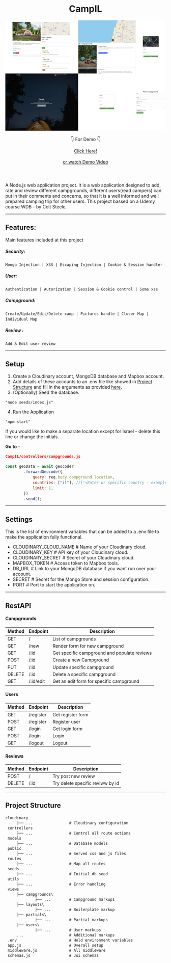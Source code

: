 <div style="margin-bottom: 4em" align="center">
<h1 align="center">CampIL</h1>
  <img height="auto" width="auto"  src="./screenshots/camp.jpg">
   <div>
   	<p> &#128071; For Demo &#128071;</p>
    <a href="https://campil.onrender.com/">Click Here!</a>
   </div
  <br></br>
  <a href='https://youtu.be/cuh1MqKz5Rw'>or watch Demo Video</a>
</div>

A Node.js web application project. It is a web application designed to add, rate and review different campgrounds, different users(read campers) can put in their comments and concerns, so that it is a well informed and well prepared camping trip for other users. This project bassed on a Udemy course WDB - by Colt Steele. 


***
## Features: 
Main features included at this project

##### Security: 
`Mongo Injection | XSS | Escaping Injection | Cookie & Session handler`
##### User: 
`Authentication | Autorization | Session & Cookie control | Some xss`
##### Campground: 
`Create/Update/Edit/Delete camp | Pictures handle | Cluser Map | Individual Map`
##### Review : 
`Add & Edit user review`



***
## Setup

1. Create a Cloudinary account, MongoDB database and Mapbox account.
2. Add details of these accounts to an .env file like showed in [Project Structure](#project-structure) and fill in the arguments as provided [here](#settings).
3. (Optionally) Seed the database.

```
"node seeds/index.js"
```
4. Run the Application 
```
"npm start"
```
If you would like to make a separate location except for Israel - delete this line or change the initials.

**Go to** - 
```json 
CampIL/controllers/campgrounds.js
```
```javascript
const geoData = await geocoder
        .forwardGeocode({
            query: req.body.campground.location,
            countries: ["il"], //["<Enter ur specific country - example: il - stands for Israel >"]
            limit: 1,
        })
        .send();
```


***
## Settings

This is the list of environment variables that can be added to a .env file to make the application fully functional.

- CLOUDINARY_CLOUD_NAME # Name of your Cloudinary cloud.
- CLOUDINARY_KEY # API key of your Cloudinary cloud.
- CLOUDINARY_SECRET # Secret of your Cloudinary cloud.
- MAPBOX_TOKEN # Access token to Mapbox tools.
- DB_URL # Link to your MongoDB database if you want run over your account.
- SECRET # Secret for the Mongo Store and session configuration.
- PORT # Port to start the application on.


***
## RestAPI 
#### Campgrounds

| Method  | Endpoint          | Description                 |
|---------|-------------------|-----------------------------|
| GET     | /                 | List of campgrounds                   |
| GET     | /new   			  | Render form for new campground         |
| GET     | /:id   		      | Get specific campground and populate reviews   |
| POST    | /:id	  		  | Create a new Campground             | 
| PUT  	  | /:id   			  | Update specific campground     |
| DELETE  | /:id   			  | Delete a specific campground|
| GET     | /:id/edit 	      | Get an edit form for specific campground| 

#### Users

| Method  | Endpoint          | Description                 |
|---------|-------------------|-----------------------------|
| GET     | /register         | Get register form           |
| POST    | /register   	  | Register user               |
| GET     | /login   	      | Get login form              |
| POST    | /login        	  | Login                 |
| GET     | /logout			  | Logout

#### Reviews

| Method  | Endpoint          | Description                 |
|---------|-------------------|-----------------------------|
| POST     | /                | Try post new review         |
| DELETE   | /:id  			  | Try delete specific reviww by id|


***
## Project Structure

```
cloudinary
     ├── ...                # Cloudinary configuration
 controllers
     ├── ...                # Control all route actions
 models
     ├── ...                # Database models
 public
     ├── ...                # Served css and js files
 routes
     ├── ...                # Map all routes
 seeds
     ├── ...                # Initial db seed
 utils
     ├── ...                # Error handling
 views
     ├── campgrounds\
             ├── ...        # Campground markups
     ├── layouts\
             ├── ...        # Boilerplate markup
     ├── partials\
             ├── ...        # Partial markups
     ├── users\
             ├── ...        # User markups
     ...                    # Additional markups
 .env                       # Hold environment variables
 app.js                     # Overall setup
 middleware.js              # All middleware
 schemas.js                 # Joi schemas
 
 ```

